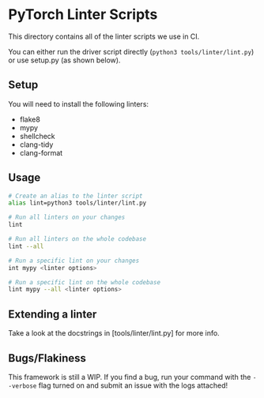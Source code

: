 # PyTorch Linter Scripts

This directory contains all of the linter scripts we use in CI.

You can either run the driver script directly (`python3 tools/linter/lint.py`) or use setup.py (as shown below).

## Setup

You will need to install the following linters:
- flake8
- mypy
- shellcheck
- clang-tidy
- clang-format

## Usage

```bash
# Create an alias to the linter script
alias lint=python3 tools/linter/lint.py

# Run all linters on your changes
lint 

# Run all linters on the whole codebase
lint --all

# Run a specific lint on your changes
int mypy <linter options>

# Run a specific lint on the whole codebase
lint mypy --all <linter options>
```

## Extending a linter

Take a look at the docstrings in [tools/linter/lint.py] for more info.

## Bugs/Flakiness

This framework is still a WIP. If you find a bug, run your command with the `--verbose` flag turned on and submit an issue with the logs attached! 

